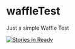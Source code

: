 # waffleTest
Just a simple Waffle Test

[![Stories in Ready](https://badge.waffle.io/Bigsby/waffleTest.png?label=ready&title=Ready)](http://waffle.io/Bigsby/waffleTest)
